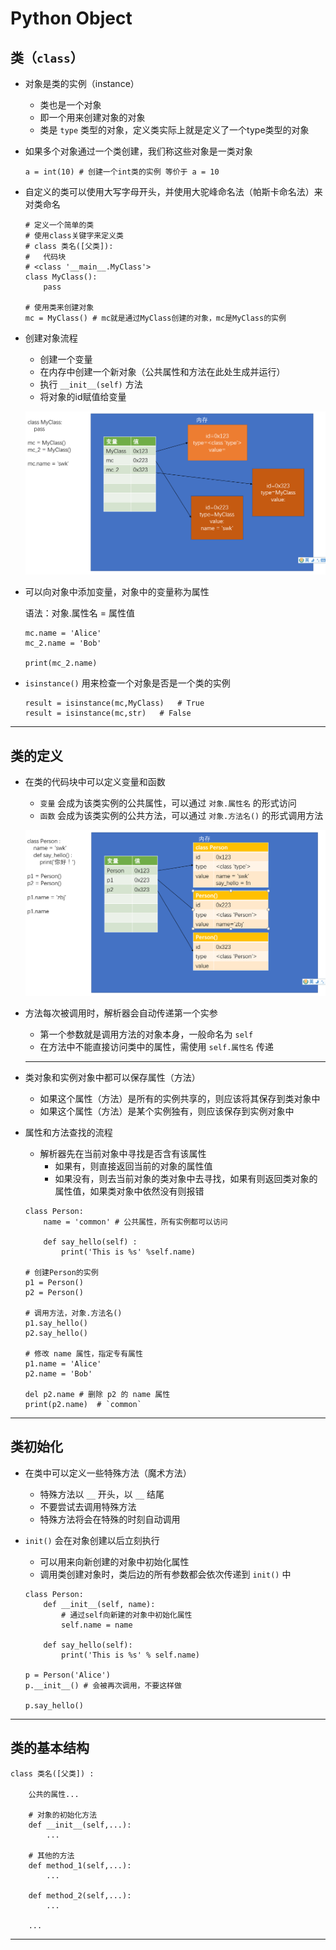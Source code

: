 # Python Object

## 类（`class`）

- 对象是类的实例（instance）
    - 类也是一个对象
    - 即一个用来创建对象的对象
    - 类是 `type` 类型的对象，定义类实际上就是定义了一个type类型的对象

- 如果多个对象通过一个类创建，我们称这些对象是一类对象

    `a = int(10) # 创建一个int类的实例 等价于 a = 10`

- 自定义的类可以使用大写字母开头，并使用大驼峰命名法（帕斯卡命名法）来对类命名

    ```
    # 定义一个简单的类
    # 使用class关键字来定义类
    # class 类名([父类]):
    #   代码块
    # <class '__main__.MyClass'>
    class MyClass():
        pass
    
    # 使用类来创建对象
    mc = MyClass() # mc就是通过MyClass创建的对象，mc是MyClass的实例
    ```

- 创建对象流程
    - 创建一个变量
    - 在内存中创建一个新对象（公共属性和方法在此处生成并运行）
    - 执行 `__init__(self)` 方法
    - 将对象的id赋值给变量

    ![create](./img/create.png)

- 可以向对象中添加变量，对象中的变量称为属性
    
    语法：对象.属性名 = 属性值

    ```
    mc.name = 'Alice'
    mc_2.name = 'Bob'

    print(mc_2.name)
    ```

- `isinstance()` 用来检查一个对象是否是一个类的实例

    ```
    result = isinstance(mc,MyClass)   # True
    result = isinstance(mc,str)   # False
    ```

---

## 类的定义

- 在类的代码块中可以定义变量和函数
    - `变量` 会成为该类实例的公共属性，可以通过 `对象.属性名` 的形式访问
    - `函数` 会成为该类实例的公共方法，可以通过 `对象.方法名()` 的形式调用方法

    ![class](./img/class.png)

- 方法每次被调用时，解析器会自动传递第一个实参
    - 第一个参数就是调用方法的对象本身，一般命名为 `self`
    - 在方法中不能直接访问类中的属性，需使用 `self.属性名` 传递

    ---
    
- 类对象和实例对象中都可以保存属性（方法）
    - 如果这个属性（方法）是所有的实例共享的，则应该将其保存到类对象中
    - 如果这个属性（方法）是某个实例独有，则应该保存到实例对象中 

- 属性和方法查找的流程
    - 解析器先在当前对象中寻找是否含有该属性
        - 如果有，则直接返回当前的对象的属性值
        - 如果没有，则去当前对象的类对象中去寻找，如果有则返回类对象的属性值，如果类对象中依然没有则报错 

    ```
    class Person:
        name = 'common' # 公共属性，所有实例都可以访问

        def say_hello(self) :
            print('This is %s' %self.name)
    
    # 创建Person的实例
    p1 = Person()
    p2 = Person()

    # 调用方法，对象.方法名()
    p1.say_hello()
    p2.say_hello()

    # 修改 name 属性，指定专有属性
    p1.name = 'Alice'
    p2.name = 'Bob' 

    del p2.name # 删除 p2 的 name 属性
    print(p2.name)  # `common` 
    ```
---

## 类初始化

- 在类中可以定义一些特殊方法（魔术方法）
    - 特殊方法以 `__` 开头，以 `__` 结尾
    - 不要尝试去调用特殊方法
    - 特殊方法将会在特殊的时刻自动调用

- `init()` 会在对象创建以后立刻执行
    - 可以用来向新创建的对象中初始化属性
    - 调用类创建对象时，类后边的所有参数都会依次传递到 `init()` 中

    ```
    class Person:
        def __init__(self, name):
            # 通过self向新建的对象中初始化属性
            self.name = name

        def say_hello(self):
            print('This is %s' % self.name)
    
    p = Person('Alice')
    p.__init__() # 会被再次调用，不要这样做

    p.say_hello()
    ```
---

## 类的基本结构

```
class 类名([父类]) :

    公共的属性... 

    # 对象的初始化方法
    def __init__(self,...):
        ...

    # 其他的方法    
    def method_1(self,...):
        ...

    def method_2(self,...):
        ...

    ...    
```

---

